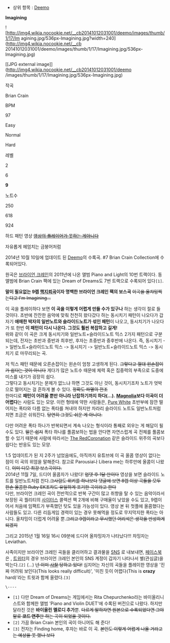   * 상위 항목 : [Deemo](Deemo.md)

**Imagining**

![http://img4.wikia.nocookie.net/__cb20141012031001/deemo/images/thumb/1/17/Im
agining.jpg/536px-Imagining.jpg?width=240](http://img4.wikia.nocookie.net/__cb
20141012031001/deemo/images/thumb/1/17/Imagining.jpg/536px-Imagining.jpg)

[[JPG external image]](http://img4.wikia.nocookie.net/__cb20141012031001/deemo
/images/thumb/1/17/Imagining.jpg/536px-Imagining.jpg)

작곡

Brian Crain

BPM

97

Easy

Normal

Hard

레벨

2

6

**9**

노트수

250

618

924

  

하드 패턴 영상 <del>[영상의 플레이어가 못하는 게아니다](%EC%82%AC%EA%B8%B0%20%EB%82%9C%EC%9D%B4%EB%8F%84.md)</del>

자유롭게 헤엄치는 금붕어처럼

  
2014년 10월 10일에 업데이트 된 [Deemo](Deemo.md)의 수록곡. #7 Brian Crain Collection에
수록되어있다.

원곡은 [브라이언 크레인](%EB%B8%8C%EB%9D%BC%EC%9D%B4%EC%96%B8%20%ED%81%AC%EB%A0%88%EC%9D%B8.md)의 2011년에 나온 앨범 Piano and Light의 10번 트랙이다. 동 앨범에 Brian Crain 팩에 있는
Dream of Dreams도 7번 트랙으로 수록되어 있다`[1]`.

**말이 필요없는 9렙 [핵지뢰곡](%EC%A7%80%EB%A2%B0%EA%B3%A1.md)이자 명백한 브라이언 크레인 팩의 보스곡** <del>이곡을 올챠밍찍는다고 I'm Imagining...</del>

이 곡을 플레이하다 보면 **이 곡을 이렇게 어렵게 만들 수가 있구나** 하는 생각이 절로 들 것이다. 초반에 잔잔한 음악에 맞춰 천천히
왔다갔다 하는 동시치기 패턴이 나오다가 갑자기 **애매한 박자의 일반노트와 슬라이드노트가 섞인 패턴**이 나오고, 동시치기가 나오다가 또
한번 **이 패턴이 다시 나온다. 그것도 훨씬 복잡하고 길게!**  
위와 같이 이 곡은 크게 동시치기와 일반노트+슬라이드노트 믹스 2가지 패턴으로 구분되는데, 전자는 초반과 중반과 최후반, 후자는 초중반과
중후반에 나온다. 즉, 동시치기 -> 일반노트+슬라이드노트 믹스 -> 동시치기 -> 일반노트+슬라이드노트 믹스 -> 동시치기 로 마무리되는
곡.

저 믹스 패턴 때문에 오른손잡이는 왼손이 엄청 고생하게 된다. <del>그렇다고 절대 왼손잡이가 쉽다는 것이 아니다</del> 게다가 많은
노트수 때문에 체력 혹은 집중력의 부족으로 도중에 미스를 내기가 굉장히 쉽다.  
그렇다고 동시치기는 문제가 없느냐 하면 그것도 아닌 것이, 동시치기조차 노트가 엇박으로 떨어지는 걸 흔하게 볼 수 있다. <del>정확도
파멸의 전조</del>  
한마디로 **패턴이 어려울 뿐만 아니라 난잡하기까지 하다(…).** **[Magnolia](Magnolia.md)보다 이곡이 더
어렵다**는 사람도 있는 모양. 이런 형태에 약한 사람들은, [Pure White](Pure%20White.md) 초반부에 잠깐
떨어지는 폭타와 다름 없는 폭타를 쳐내야 하지만 차라리 슬라이드 노트도 일반노트처럼 치면 조금은 쉬워진다. <del>당연히 그것도 쉬운 게
아니다.</del>

다만 어려운 폭타 하나가 반복되면서 계속 나오는 형식이라 통째로 외우는 게 해답이 될 수도 있다. <del>말은 쉽지</del> 폭타 하나를
풀콤보하는 법을 안다면 자연스럽게 곡 전체를 풀콤보할 수 있기 때문에 사람에 따라서는 [The RedCoronation](The%20Red%20Coronation.md) 같은 슬라이드 위주의 곡보다 쉽다는 반응도 있는 모양.

1.5 업데이트가 된 지 2주가 넘었음에도, 아직까지 유튜브에 이 곡 올콤 영상이 없다는 점이 이 곡의 위엄을 말해준다. 참고로
Parousia나 Libera me는 하루만에 올콤이 나왔다. <del>이미 디모 최강 보스곡이다.</del>  
2014년 11월 7일, 드디어 올콤자가 나왔다! <del>업뎃 후 1달 만이다</del> 영상을 보면 슬라이드 노트를 일반노트처럼
친다.<del>그사람도 위키를 하나보다</del> <del>댓글에 보면 8렙 이상 곡들을 모두 한손 올콤한 Ruby EK조차도 유일하게
포기한 곡이라고 한다</del>  
다만, 브라이언 크레인 곡이 전반적으로 반복 구간이 많고 취향을 탈 수 있는 음악이라서 보장된 곡 퀄리티의
[사이터스](%EC%82%AC%EC%9D%B4%ED%84%B0%EC%8A%A4.md) 콜렉션 팩 2개에 비해 구매율이 낮았을 수도
있고, 9렙이어서 처음에 임팩트가 부족했던 탓도 있을 가능성이 있다. 영상 본 뒤 첫플에 올콤했다는 사람들도 있고. 다른 리듬게임 경력이
있는 경우 못해먹을 정도로 무지막지한 폭타는 아니다. 올챠밍이 더럽게 어려울 뿐.<del>그리고 9렙이라고 무시했던 어리석은 생각을 반성하게
되겠지</del>

그리고 2015년 1월 16일 16시 09분에 드디어 올챠밍자가 나타났다!!! 챠밍자는 Leviathan.

사족이지만 브라이언 크레인 곡들을 클리어하고 결과물을 [SNS](SNS.md) 로 내보내면,
[페이스북](%ED%8E%98%EC%9D%B4%EC%8A%A4%EB%B6%81.md)은 ,
[트위터](%ED%8A%B8%EC%9C%84%ED%84%B0.md)의 경우 브라이언 크레인 본인의 SNS 계정이 갑자기 나타나서
별(관심글)을 박는다.`[2]` (…) <del>넌 이미 [사찰](%EC%82%AC%EC%B0%B0.md) 당하고 있다!</del>
심지어는 자신의 곡들을 플레이한 영상을 '진짜 어려워 보인다(This looks really difficult)', '미친 듯이
어렵다(This is **crazy** hard)'라는 트윗과 함께 올렸다.`[3]`

`\----`

  * `[1]` 다만 Dream of Dreams는 게임에서는 Rita Chepurchenko라는 바이올리니스트와 함께한 앨범 'Piano and Violin DUET'에 수록된 버전으로 나왔다. 하지만 달라진 것은 **바이올린 멜로디 추가**뿐. <del>다르게 말하자면 원본으로 수록되었다면 그야말로 **코드 연주**만 하는 곡이 되었을 것이다.</del>
  * `[2]` 가끔 Brian Crain 본인의 곡이 아니어도 해 준다!
  * `[3]` 전자는 Finding home, 후자는 바로 이 곡. <del>본인도 이렇게 어렵게 나올 거라고는 예상을 못 했나 보다</del>

